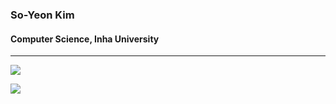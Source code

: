<h3>So-Yeon Kim</h3>
<h4>Computer Science, Inha University</h4>
<hr>

<a href="https://hits.seeyoufarm.com"><img src="https://hits.seeyoufarm.com/api/count/incr/badge.svg?url=https%3A%2F%2Fgithub.com%2Fkaswhy&count_bg=%23ED87D6&title_bg=%23555555&icon=&icon_color=%23E7E7E7&title=hits&edge_flat=false"/></a>

<a href="클릭시 이동할 링크" target="_blank">
<img src="https://img.shields.io/badge/C++-00599C?style=flat-square&logo=Cplusplus&logoColor=white"/></a>
